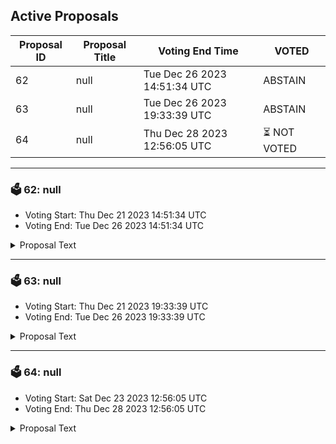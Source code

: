 ## Active Proposals

| Proposal ID | Proposal Title | Voting End Time | VOTED |
|-------------|----------------|-----------------|-------|
| 62 | null | Tue Dec 26 2023 14:51:34 UTC | ABSTAIN |
| 63 | null | Tue Dec 26 2023 19:33:39 UTC | ABSTAIN |
| 64 | null | Thu Dec 28 2023 12:56:05 UTC | ⏳ NOT VOTED |

---

### 🗳 62: null
- Voting Start: Thu Dec 21 2023 14:51:34 UTC
- Voting End: Tue Dec 26 2023 14:51:34 UTC

<details>
<summary>Proposal Text</summary>
 
null
</details>

---

### 🗳 63: null
- Voting Start: Thu Dec 21 2023 19:33:39 UTC
- Voting End: Tue Dec 26 2023 19:33:39 UTC

<details>
<summary>Proposal Text</summary>
 
null
</details>

---

### 🗳 64: null
- Voting Start: Sat Dec 23 2023 12:56:05 UTC
- Voting End: Thu Dec 28 2023 12:56:05 UTC

<details>
<summary>Proposal Text</summary>
 
null
</details>
